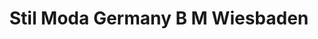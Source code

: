 ---
title: "Stil Moda Germany B M Wiesbaden"
url: /wiesbaden/stil-moda-germany-b-m-wiesbaden/
shop: Kleidung
---